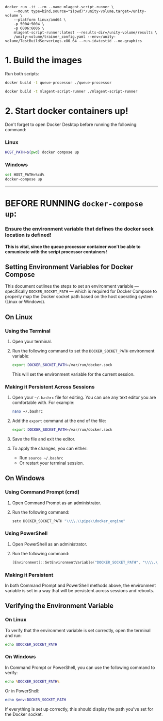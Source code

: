 ```
docker run -it --rm --name mlagent-script-runner \
    --mount type=bind,source="$(pwd)"/unity-volume,target=/unity-volume \
    --platform linux/amd64 \
    -p 5004:5004 \
    -p 6006:6006 \
    mlagent-script-runner:latest --results-dir=/unity-volume/results \
    /unity-volume/trainer_config.yaml --env=/unity-volume/TestBuildServerLogs.x86_64 --run-id=testid --no-graphics
```

# 1. Build the images

Run both scripts:

```bash
docker build -t queue-processor ./queue-processor
```

```bash
docker build -t mlagent-script-runner ./mlagent-script-runner
```

# 2. Start docker containers up!

Don't forget to open Docker Desktop before running the following command:

### Linux

```bash
HOST_PATH=$(pwd) docker compose up
```

### Windows

```bash
set HOST_PATH=%cd%
docker-compose up
```

---

# BEFORE RUNNING `docker-compose up`:

### Ensure the environment variable that defines the docker sock location is defined!

#### This is vital, since the queue processor container won't be able to comunicate with the script processor containers!

## Setting Environment Variables for Docker Compose

This document outlines the steps to set an environment variable — specifically `DOCKER_SOCKET_PATH` — which is required for Docker Compose to properly map the Docker socket path based on the host operating system (Linux or Windows).

## On Linux

### Using the Terminal

1. Open your terminal.
2. Run the following command to set the `DOCKER_SOCKET_PATH` environment variable:

   ```bash
   export DOCKER_SOCKET_PATH=/var/run/docker.sock
   ```

   This will set the environment variable for the current session.

### Making it Persistent Across Sessions

1. Open your `~/.bashrc` file for editing. You can use any text editor you are comfortable with. For example:

   ```bash
   nano ~/.bashrc
   ```

2. Add the `export` command at the end of the file:

   ```bash
   export DOCKER_SOCKET_PATH=/var/run/docker.sock
   ```

3. Save the file and exit the editor.
4. To apply the changes, you can either:
   - Run `source ~/.bashrc`
   - Or restart your terminal session.

## On Windows

### Using Command Prompt (cmd)

1. Open Command Prompt as an administrator.
2. Run the following command:

   ```cmd
   setx DOCKER_SOCKET_PATH "\\\\.\\pipe\\docker_engine"
   ```

### Using PowerShell

1. Open PowerShell as an administrator.
2. Run the following command:

   ```powershell
   [Environment]::SetEnvironmentVariable("DOCKER_SOCKET_PATH", "\\\\.\\pipe\\docker_engine", [EnvironmentVariableTarget]::Machine)
   ```

### Making it Persistent

In both Command Prompt and PowerShell methods above, the environment variable is set in a way that will be persistent across sessions and reboots.

## Verifying the Environment Variable

### On Linux

To verify that the environment variable is set correctly, open the terminal and run:

```bash
echo $DOCKER_SOCKET_PATH
```

### On Windows

In Command Prompt or PowerShell, you can use the following command to verify:

```cmd
echo %DOCKER_SOCKET_PATH%
```

Or in PowerShell:

```powershell
echo $env:DOCKER_SOCKET_PATH
```

If everything is set up correctly, this should display the path you've set for the Docker socket.
